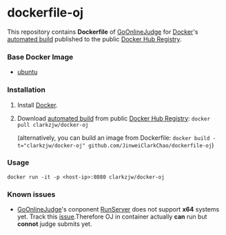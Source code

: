 dockerfile-oj
=============

This repository contains **Dockerfile** of [GoOnlineJudge](https://github.com/ZJGSU-Open-Source/GoOnlineJudge) for [Docker](https://www.docker.com/)'s [automated build](https://registry.hub.docker.com/u/clarkzjw/docker-oj/) published to the public [Docker Hub Registry](https://registry.hub.docker.com/).

### Base Docker Image

* [ubuntu](https://registry.hub.docker.com/_/ubuntu/)

### Installation

1. Install [Docker](https://docs.docker.com/installation/#installation).

2. Download [automated build](https://registry.hub.docker.com/u/clarkzjw/docker-oj/) from public [Docker Hub Registry](https://registry.hub.docker.com/): `docker pull clarkzjw/docker-oj`

   (alternatively, you can build an image from Dockerfile: `docker build -t="clarkzjw/docker-oj" github.com/JinweiClarkChao/dockerfile-oj`)
   
### Usage

    docker run -it -p <host-ip>:8080 clarkzjw/docker-oj

### Known issues

+ [GoOnlineJudge](https://github.com/ZJGSU-Open-Source/GoOnlineJudge)'s conponent [RunServer](https://github.com/ZJGSU-Open-Source/RunServer) does not support **x64** systems yet. Track this [issue](https://github.com/ZJGSU-Open-Source/RunServer/issues/4).Therefore OJ in container actually **can** run but **connot** judge submits yet. 
